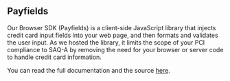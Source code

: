 ## Payfields
Our Browser SDK (Payfields) is a client-side JavaScript library that injects credit card input fields into your web page, and then formats and validates the user input. As we hosted the library, it limits the scope of your PCI compliance to SAQ-A by removing the need for your browser or server code to handle credit card information.

You can read the full documentation and the source [here](https://github.com/Beanstream/beanstream-payform).
